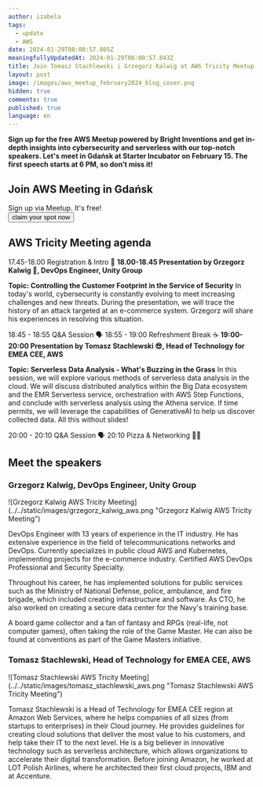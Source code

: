 ```yaml
---
author: izabela
tags:
  - update
  - AWS
date: 2024-01-29T08:00:57.805Z
meaningfullyUpdatedAt: 2024-01-29T08:00:57.843Z
title: Join Tomasz Stachlewski i Grzegorz Kalwig at AWS Tricity Meetup
layout: post
image: /images/aws_meetup_february2024_blog_cover.png
hidden: true
comments: true
published: true
language: en
---
```

**Sign up for the free AWS Meetup powered by Bright Inventions and get in-depth insights into cybersecurity and serverless with our top-notch speakers. Let's meet in Gdańsk at Starter Incubator on February 15. The first speech starts at 6 PM, so don’t miss it!**

<div class='block-button'><h2>Join AWS Meeting in Gdańsk</h2><div>Sign up via Meetup. It's free!</div><a href="https://www.meetup.com/aws-tricity/events/298711107/"><button>claim your spot now</button></a></div>

## AWS Tricity Meeting agenda

17.45-18.00 Registration & Intro 👋
**18.00-18.45 Presentation by Grzegorz Kalwig 💪, DevOps Engineer, Unity Group**

**Topic: Controlling the Customer Footprint in the Service of Security**
In today's world, cybersecurity is constantly evolving to meet increasing challenges and new threats. During the presentation, we will trace the history of an attack targeted at an e-commerce system. Grzegorz will share his experiences in resolving this situation.

18:45 - 18:55 Q&A Session 🗣️
18:55 - 19:00 Refreshment Break ☕️
**19:00-20:00 Presentation by Tomasz Stachlewski 😎, Head of Technology for EMEA CEE, AWS**

**Topic: Serverless Data Analysis - What's Buzzing in the Grass**
In this session, we will explore various methods of serverless data analysis in the cloud. We will discuss distributed analytics within the Big Data ecosystem and the EMR Serverless service, orchestration with AWS Step Functions, and conclude with serverless analysis using the Athena service. If time permits, we will leverage the capabilities of GenerativeAI to help us discover collected data. All this without slides!

20:00 - 20:10 Q&A Session 🗣️
20:10 Pizza & Networking 🍕👫

## Meet the speakers

### Grzegorz Kalwig, DevOps Engineer, Unity Group

<div className="image">![Grzegorz Kalwig AWS Tricity Meeting](../../static/images/grzegorz_kalwig_aws.png "Grzegorz Kalwig AWS Tricity Meeting")</div>

DevOps Engineer with 13 years of experience in the IT industry. He has extensive experience in the field of telecommunications networks and DevOps. Currently specializes in public cloud AWS and Kubernetes, implementing projects for the e-commerce industry. Certified AWS DevOps Professional and Security Specialty.

Throughout his career, he has implemented solutions for public services such as the Ministry of National Defense, police, ambulance, and fire brigade, which included creating infrastructure and software. As CTO, he also worked on creating a secure data center for the Navy's training base.

A board game collector and a fan of fantasy and RPGs (real-life, not computer games), often taking the role of the Game Master. He can also be found at conventions as part of the Game Masters initiative.

### Tomasz Stachlewski, Head of Technology for EMEA CEE, AWS

<div className="image">![Tomasz Stachlewski AWS Tricity Meeting](../../static/images/tomasz_stachlewski_aws.png "Tomasz Stachlewski AWS Tricity Meeting")</div>

Tomasz Stachlewski is a Head of Technology for EMEA CEE region at Amazon Web Services, where he helps companies of all sizes (from startups to enterprises) in their Cloud journey. He provides guidelines for creating cloud solutions that deliver the most value to his customers, and help take their IT to the next level. He is a big believer in innovative technology such as serverless architecture, which allows organizations to accelerate their digital transformation. Before joining Amazon, he worked at LOT Polish Airlines, where he architected their first cloud projects, IBM and at Accenture.